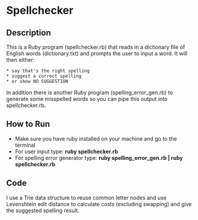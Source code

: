 # Spellchecker

## Description
  This is a Ruby program (spellchecker.rb) that reads in a dictionary file of
  English words (dictionary.txt) and prompts the user to input a word.
  It will then either:

    * say that's the right spelling
    * suggest a correct spelling
    * or show NO SUGGESTION
  In addition there is another Ruby program (spelling_error_gen.rb)
  to generate some misspelled words so you can pipe this output into spellchecker.rb.

## How to Run
  * Make sure you have ruby installed on your machine and go to the terminal
  * For user input type: **ruby spellchecker.rb**
  * For spelling error generator type: **ruby spelling_error_gen.rb | ruby spellchecker.rb**

## Code
  I use a Trie data structure to reuse common letter nodes and use Levenshtein
  edit distance to calculate costs (excluding swapping) and give the suggested spelling result.
